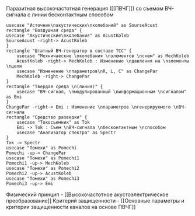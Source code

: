 Паразитная высокочастотная генерация ([[ПВЧГ]]) со съемом ВЧ-сигнала с линии бесконтактным способом
```plantuml
usecase "Источник\nакустических\nколебаний" as SourseAcust
rectangle "Воздушная среда" {
usecase "Акустические\nколебания" as AcustKoleb
SourseAcust -right-> AcustKoleb
}
rectangle "Штатный ВЧ-генератор в составе ТСС" {
	usecase "Мехничаеские \nколебания \nэлементов \nсхем" as MechKoleb
	AcustKoleb -right-> MechKoleb : Изменение \nдавления на \nэлементы \nцепи
	usecase "Изменение \nпараметров\nR, L, C" as ChangePar
	MechKoleb -right-> ChangePar
}
rectangle "Твердая среда \n(линия)" {
	usecase "ВЧ-сигнал, \nмодулированный \nинформационным \nсигналом" as Emi
}
ChangePar -right-> Emi : Изменение \nпараметров \nгенерируемого \nВЧ-сигнала
rectangle "Средство разведки" {
	usecase "Токосъемник" as Tok
	Emi -> Tok : Съем \nВЧ-сигнала \nбесконтактным \nспособом
	usecase "Анализатор спектра" as Spectr
}
Tok -> Spectr
usecase "Помехи" as Pomechi
Pomechi -up-> ChangePar
usecase "Помехи" as Pomechi1
Pomechi1 -up-> MechKoleb
usecase "Помехи" as Pomechi2
Pomechi2 -up-> AcustKoleb
usecase "Помехи" as Pomechi3
Pomechi3 -up-> Emi
```

Физический принцип - [[Высокочастотное акустоэлектрическое преобразование]]
Критерий защищенности - [[Основные параметры и критерии защищенности каналов на основе ПВЧГ]]